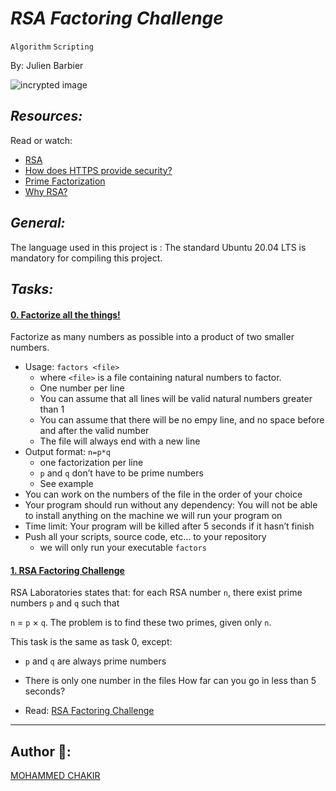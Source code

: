 # *RSA Factoring Challenge*

`Algorithm`   `Scripting`

By: Julien Barbier

![incrypted image](https://brightlineit.com/wp-content/uploads/2017/12/171218-Encryption-Key-Management.jpg)

## *Resources:*

Read or watch:

- [RSA](https://en.wikipedia.org/wiki/RSA_cryptosystem%29)
- [How does HTTPS provide security?](https://stackoverflow.com/questions/3968095/how-does-https-provide-security)
- [Prime Factorization](https://privacycanada.net/mathematics/prime-factorization/)
- [Why RSA?](https://jaredatandi.hashnode.dev/rsa-factoring)

## *General:*
The language used in this project is :
The standard Ubuntu 20.04 LTS is mandatory for compiling this project.

## *Tasks:*

#### [0. Factorize all the things!]()

Factorize as many numbers as possible into a product of two smaller numbers.

- Usage: `factors <file>`
   - where `<file>` is a file containing natural numbers to factor.
   - One number per line
   - You can assume that all lines will be valid natural numbers greater than 1
   - You can assume that there will be no empy line, and no space before and after the valid number
   - The file will always end with a new line
- Output format: `n=p*q`
   - one factorization per line
   - `p` and `q` don’t have to be prime numbers
   - See example
- You can work on the numbers of the file in the order of your choice
- Your program should run without any dependency: You will not be able to install anything on the machine we will run your program on
- Time limit: Your program will be killed after 5 seconds if it hasn’t finish
- Push all your scripts, source code, etc… to your repository
   - we will only run your executable `factors`
 
  
#### [1. RSA Factoring Challenge]()

RSA Laboratories states that: for each RSA number `n`, there exist prime numbers `p` and `q` such that

`n` = `p` × `q`. The problem is to find these two primes, given only `n`.

This task is the same as task 0, except:

- `p` and `q` are always prime numbers
- There is only one number in the files
How far can you go in less than 5 seconds?

- Read: [RSA Factoring Challenge](https://en.wikipedia.org/wiki/RSA_Factoring_Challenge)











-----------------
## Author 📑:

[MOHAMMED CHAKIR](https://github.com/mohammedchakir)
